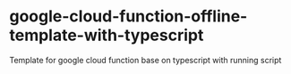 # google-cloud-function-offline-template-with-typescript
Template for google cloud function base on typescript with running script

